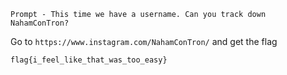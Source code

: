 `Prompt - This time we have a username. Can you track down NahamConTron?`

Go to `https://www.instagram.com/NahamConTron/` and get the flag

`flag{i_feel_like_that_was_too_easy}`
